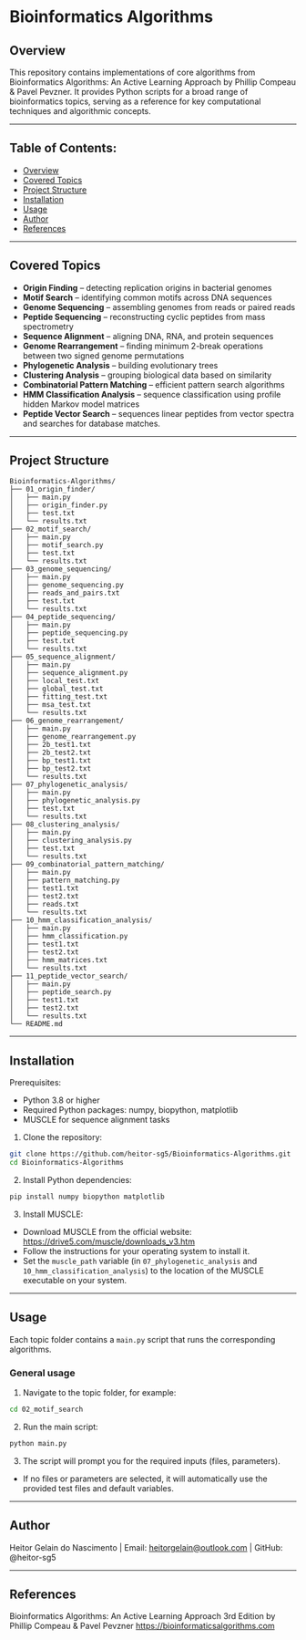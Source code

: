 # Bioinformatics Algorithms

## Overview
This repository contains implementations of core algorithms from Bioinformatics Algorithms: An Active Learning Approach by Phillip Compeau & Pavel Pevzner. It provides Python scripts for a broad range of bioinformatics topics, serving as a reference for key computational techniques and algorithmic concepts.

---

## Table of Contents:
- [Overview](#bioinformatics-algorithms)
- [Covered Topics](#covered-topics)
- [Project Structure](#project-structure)
- [Installation](#installation)
- [Usage](#usage)
- [Author](#author)
- [References](#references)

---

## Covered Topics
- **Origin Finding** – detecting replication origins in bacterial genomes  
- **Motif Search** – identifying common motifs across DNA sequences  
- **Genome Sequencing** – assembling genomes from reads or paired reads
- **Peptide Sequencing** – reconstructing cyclic peptides from mass spectrometry  
- **Sequence Alignment** – aligning DNA, RNA, and protein sequences  
- **Genome Rearrangement** – finding minimum 2-break operations between two signed genome permutations
- **Phylogenetic Analysis** – building evolutionary trees  
- **Clustering Analysis** – grouping biological data based on similarity  
- **Combinatorial Pattern Matching** – efficient pattern search algorithms  
- **HMM Classification Analysis** – sequence classification using profile hidden Markov model matrices
- **Peptide Vector Search** – sequences linear peptides from vector spectra and searches for database matches.

---

## Project Structure

```
Bioinformatics-Algorithms/
├── 01_origin_finder/
│   ├── main.py
│   ├── origin_finder.py
│   ├── test.txt
│   └── results.txt
├── 02_motif_search/
│   ├── main.py
│   ├── motif_search.py
│   ├── test.txt
│   └── results.txt
├── 03_genome_sequencing/
│   ├── main.py
│   ├── genome_sequencing.py
│   ├── reads_and_pairs.txt
│   ├── test.txt
│   └── results.txt
├── 04_peptide_sequencing/
│   ├── main.py
│   ├── peptide_sequencing.py
│   ├── test.txt
│   └── results.txt
├── 05_sequence_alignment/
│   ├── main.py
│   ├── sequence_alignment.py
│   ├── local_test.txt
│   ├── global_test.txt
│   ├── fitting_test.txt
│   ├── msa_test.txt
│   └── results.txt
├── 06_genome_rearrangement/
│   ├── main.py
│   ├── genome_rearrangement.py
│   ├── 2b_test1.txt
│   ├── 2b_test2.txt
│   ├── bp_test1.txt
│   ├── bp_test2.txt
│   └── results.txt
├── 07_phylogenetic_analysis/
│   ├── main.py
│   ├── phylogenetic_analysis.py
│   ├── test.txt
│   └── results.txt
├── 08_clustering_analysis/
│   ├── main.py
│   ├── clustering_analysis.py
│   ├── test.txt
│   └── results.txt
├── 09_combinatorial_pattern_matching/
│   ├── main.py
│   ├── pattern_matching.py
│   ├── test1.txt
│   ├── test2.txt
│   ├── reads.txt
│   └── results.txt
├── 10_hmm_classification_analysis/
│   ├── main.py
│   ├── hmm_classification.py
│   ├── test1.txt
│   ├── test2.txt
│   ├── hmm_matrices.txt
│   └── results.txt
├── 11_peptide_vector_search/
│   ├── main.py
│   ├── peptide_search.py
│   ├── test1.txt
│   ├── test2.txt
│   └── results.txt
└── README.md
```

---

## Installation

Prerequisites:

- Python 3.8 or higher
- Required Python packages: numpy, biopython, matplotlib
- MUSCLE for sequence alignment tasks

1. Clone the repository:

```bash
git clone https://github.com/heitor-sg5/Bioinformatics-Algorithms.git
cd Bioinformatics-Algorithms
```

2. Install Python dependencies:

```bash
pip install numpy biopython matplotlib
```

3. Install MUSCLE:

- Download MUSCLE from the official website: https://drive5.com/muscle/downloads_v3.htm
- Follow the instructions for your operating system to install it.
- Set the `muscle_path` variable (in `07_phylogenetic_analysis` and `10_hmm_classification_analysis`) to the location of the MUSCLE executable on your system.

---

## Usage

Each topic folder contains a `main.py` script that runs the corresponding algorithms.  

### General usage

1. Navigate to the topic folder, for example:

```bash
cd 02_motif_search
```

2. Run the main script:

```bash
python main.py
```

3. The script will prompt you for the required inputs (files, parameters).

- If no files or parameters are selected, it will automatically use the provided test files and default variables.

---

## Author

Heitor Gelain do Nascimento | 
Email: heitorgelain@outlook.com | 
GitHub: @heitor-sg5

---

## References

Bioinformatics Algorithms: An Active Learning Approach 3rd Edition by Phillip Compeau & Pavel Pevzner https://bioinformaticsalgorithms.com
